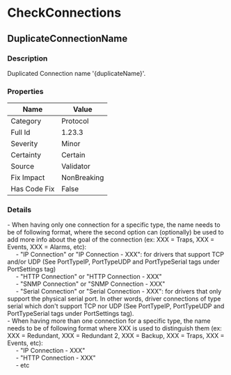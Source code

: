 ﻿---  
uid: Validator_1_23_3  
---

# CheckConnections

## DuplicateConnectionName

### Description

Duplicated Connection name '{duplicateName}'.

### Properties

| Name         | Value       |
| ------------ | ----------- |
| Category     | Protocol    |
| Full Id      | 1.23.3      |
| Severity     | Minor       |
| Certainty    | Certain     |
| Source       | Validator   |
| Fix Impact   | NonBreaking |
| Has Code Fix | False       |

### Details

\- When having only one connection for a specific type, the name needs to be of following format, where the second option can (optionally) be used to add more info about the goal of the connection (ex: XXX \= Traps, XXX \= Events, XXX \= Alarms, etc):  
     \- "IP Connection" or "IP Connection \- XXX": for drivers that support TCP and\/or UDP (See PortTypeIP, PortTypeUDP and PortTypeSerial tags under PortSettings tag)  
     \- "HTTP Connection" or "HTTP Connection \- XXX"  
     \- "SNMP Connection" or "SNMP Connection \- XXX"  
     \- "Serial Connection" or "Serial Connection \- XXX": for drivers that only support the physical serial port. In other words, driver connections of type serial which don't support TCP nor UDP (See PortTypeIP, PortTypeUDP and PortTypeSerial tags under PortSettings tag).  
\- When having more than one connection for a specific type, the name needs to be of following format where XXX is used to distinguish them (ex: XXX \= Redundant, XXX \= Redundant 2, XXX \= Backup, XXX \= Traps, XXX \= Events, etc):  
     \- "IP Connection \- XXX"  
     \- "HTTP Connection \- XXX"  
     \- etc
